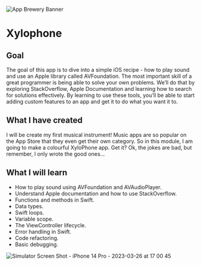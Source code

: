 ![App Brewery Banner](Documentation/AppBreweryBanner.png)

# Xylophone

##  Goal

The goal of this app is to dive into a simple iOS recipe - how to play sound and use an Apple library called AVFoundation. The most important skill of a great programmer is being able to solve your own problems. We’ll do that by exploring StackOverflow, Apple Documentation and learning how to search for solutions effectively. By learning to use these tools, you’ll be able to start adding custom features to an app and get it to do what you want it to.


## What I have created

I will be create my first musical instrument! Music apps are so popular on the App Store that they even get their own category. So in this module, I am going to make a colourful XyloPhone app. Get it? Ok, the jokes are bad, but remember, I only wrote the good ones... 

## What I will learn

* How to play sound using AVFoundation and AVAudioPlayer.
* Understand Apple documentation and how to use StackOverflow.
* Functions and methods in Swift. 
* Data types.
* Swift loops.
* Variable scope.
* The ViewController lifecycle.
* Error handling in Swift.
* Code refactoring.
* Basic debugging.





![Simulator Screen Shot - iPhone 14 Pro - 2023-03-26 at 17 00 45](https://user-images.githubusercontent.com/88939788/227772769-05344a06-137f-456b-8b3b-cba24f821522.png)


